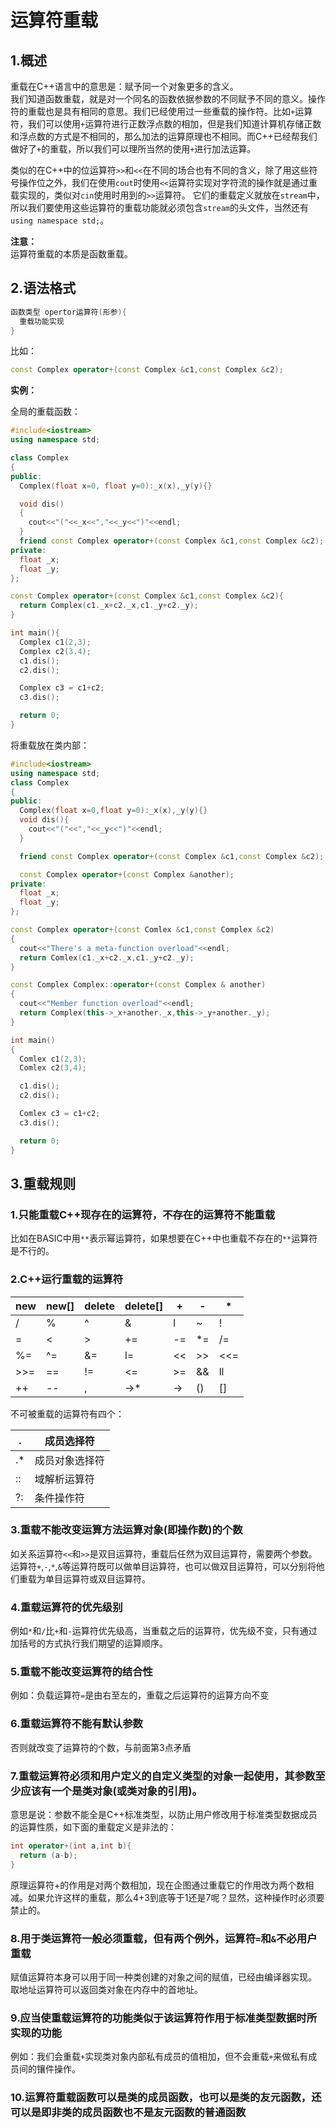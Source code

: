 # 运算符重载
## 1.概述
重载在C++语言中的意思是：赋予同一个对象更多的含义。<br>
我们知道函数重载，就是对一个同名的函数依据参数的不同赋予不同的意义。操作符的重载也是具有相同的意思。我们已经使用过一些重载的操作符。比如``+``运算符，我们可以使用``+``运算符进行正数浮点数的相加，但是我们知道计算机存储正数和浮点数的方式是不相同的，那么加法的运算原理也不相同。而C++已经帮我们做好了``+``的重载，所以我们可以理所当然的使用``+``进行加法运算。<br>

类似的在C++中的位运算符``>>``和``<<``在不同的场合也有不同的含义，除了用这些符号操作位之外，我们在使用``cout``时使用``<<``运算符实现对字符流的操作就是通过重载实现的，类似对``cin``使用时用到的``>>``运算符。 它们的重载定义就放在``stream``中，所以我们要使用这些运算符的重载功能就必须包含``stream``的头文件，当然还有``using namespace std;``。<br>

__注意：__<br>
运算符重载的本质是函数重载。<br>

## 2.语法格式
```cpp
函数类型 opertor运算符(形参){
  重载功能实现
}
```

比如：<br>

```cpp
const Complex operator+(const Complex &c1,const Complex &c2);
```

__实例：__<br>

全局的重载函数：<br>
```cpp
#include<iostream>
using namespace std;

class Complex
{
public:
  Complex(float x=0, float y=0):_x(x),_y(y){}

  void dis()
  {
    cout<<"("<<_x<<","<<_y<<")"<<endl;
  }
  friend const Complex operator+(const Complex &c1,const Complex &c2);
private:
  float _x;
  float _y;
};

const Complex operator+(const Complex &c1,const Complex &c2){
  return Complex(c1._x+c2._x,c1._y+c2._y);
}

int main(){
  Complex c1(2,3);
  Complex c2(3.4);
  c1.dis();
  c2.dis();

  Complex c3 = c1+c2;
  c3.dis();

  return 0;
}
```


将重载放在类内部：<br>
```cpp
#include<iostream>
using namespace std;
class Complex
{
public:
  Complex(float x=0,float y=0):_x(x),_y(y){}
  void dis(){
    cout<<"("<<","<<_y<<")"<<endl;
  }

  friend const Complex operator+(const Complex &c1,const Complex &c2);

  const Complex operator+(const Complex &another);
private:
  float _x;
  float _y;
};

const Complex operator+(const Comlex &c1,const Complex &c2)
{
  cout<<"There's a meta-function overload"<<endl;
  return Comlex(c1._x+c2._x,c1._y+c2._y);
}

const Complex Complex::operator+(const Complex & another)
{
  cout<<"Member function overload"<<endl;
  return Complex(this->_x+another._x,this->_y+another._y);
}

int main()
{
  Comlex c1(2,3);
  Comlex c2(3,4);

  c1.dis();
  c2.dis();

  Comlex c3 = c1+c2;
  c3.dis();

  return 0;
}
```

## 3.重载规则

### 1.只能重载C++现存在的运算符，不存在的运算符不能重载
比如在BASIC中用``**``表示幂运算符，如果想要在C++中也重载不存在的``**``运算符是不行的。<br>

### 2.C++运行重载的运算符

|  new |  new[] | delete  | delete[]  | +  | -  | *  |
|-----|-----|----|----|-----|----|----|
|  / |  % |  ^ | &  | l  | ~  |  ! |
| =  | <  |  > | +=  | -=  | *=  | /=  |
| %=  | ^=  | &=  | l=  | <<  | >>  | <<=  |
| >>=  | ==  | !=  | <=  | >=  | &&  | ll  |
| ++  | --  | ,  | ->*  | ->  | ()  | []  |


不可被重载的运算符有四个：<br>

| . | 成员选择符 |
|---|-----------|
| .*  | 成员对象选择符  |
| ::  | 域解析运算符  |
| ?:  | 条件操作符  |


### 3.重载不能改变运算方法运算对象(即操作数)的个数
如关系运算符``<<``和``>>``是双目运算符，重载后任然为双目运算符，需要两个参数。运算符``+``,``-``,``*``,``&``等运算符既可以做单目运算符，也可以做双目运算符，可以分别将他们重载为单目运算符或双目运算符。<br>

### 4.重载运算符的优先级别
例如``*``和``/``比``+``和``-``运算符优先级高，当重载之后的运算符，优先级不变，只有通过加括号的方式执行我们期望的运算顺序。<br>

### 5.重载不能改变运算符的结合性
例如：负载运算符``=``是由右至左的，重载之后运算符的运算方向不变

### 6.重载运算符不能有默认参数
否则就改变了运算符的个数，与前面第3点矛盾

### 7.重载运算符必须和用户定义的自定义类型的对象一起使用，其参数至少应该有一个是类对象(或类对象的引用)。

意思是说：参数不能全是C++标准类型，以防止用户修改用于标准类型数据成员的运算性质，如下面的重载定义是非法的：<br>

```cpp
int operator+(int a,int b){
  return (a-b);
}
```
原理运算符+的作用是对两个数相加，现在企图通过重载它的作用改为两个数相减。如果允许这样的重载，那么4+3到底等于1还是7呢？显然，这种操作时必须要禁止的。<br>

### 8.用于类运算符一般必须重载，但有两个例外，运算符``=``和``&``不必用户重载
赋值运算符本身可以用于同一种类创建的对象之间的赋值，已经由编译器实现。<br>
取地址运算符可以返回类对象在内存中的首地址。<br>

### 9.应当使重载运算符的功能类似于该运算符作用于标准类型数据时所实现的功能
例如：我们会重载``+``实现类对象内部私有成员的值相加，但不会重载``+``来做私有成员间的镶件操作。<br>

### 10.运算符重载函数可以是类的成员函数，也可以是类的友元函数，还可以是即非类的成员函数也不是友元函数的普通函数
